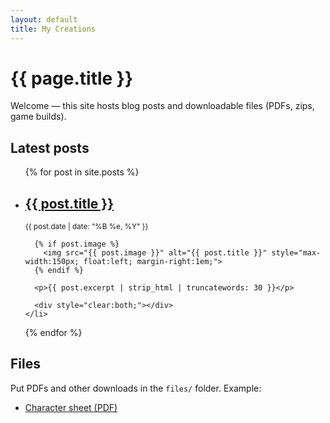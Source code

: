 ```yaml
---
layout: default
title: My Creations
---
```


# {{ page.title }}

Welcome — this site hosts blog posts and downloadable files (PDFs, zips, game builds).

## Latest posts

<ul>
  {% for post in site.posts %}
    <li style="margin-bottom: 1.5em;">
      <h2><a href="{{ post.url }}">{{ post.title }}</a></h2>
      <small>{{ post.date | date: "%B %e, %Y" }}</small><br>

      {% if post.image %}
        <img src="{{ post.image }}" alt="{{ post.title }}" style="max-width:150px; float:left; margin-right:1em;">
      {% endif %}

      <p>{{ post.excerpt | strip_html | truncatewords: 30 }}</p>

      <div style="clear:both;"></div>
    </li>
  {% endfor %}
</ul>

## Files

Put PDFs and other downloads in the `files/` folder. Example:

- [Character sheet (PDF)](/files/character-sheet.pdf)
